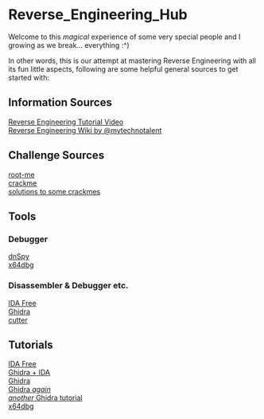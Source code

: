 # Reverse_Engineering_Hub
Welcome to this *magical* experience of some very special people and I growing as we break... everything :^)

In other words, this is our attempt at mastering Reverse Engineering with all its fun little aspects, following are some helpful general sources to get started with: 

## Information Sources

[Reverse Engineering Tutorial Video](https://www.youtube.com/playlist?list=PLs-lxQfNn-H1TvgNsNdbMoeD4ZYLig7xY)  
[Reverse Engineering Wiki by @mytechnotalent](https://0xinfection.github.io/reversing/)

## Challenge Sources

[root-me](https://www.root-me.org/en/Challenges/Cracking/)  
[crackme](https://crackmes.one)  
[solutions to some crackmes](https://github.com/gabimarti/crackmes-solutions)

## Tools

### Debugger

[dnSpy](https://github.com/dnSpyEx/dnSpy)    
[x64dbg](https://github.com/x64dbg/x64dbg)  

### Disassembler & Debugger etc.

[IDA Free](https://hex-rays.com/ida-free/)    
[Ghidra](https://ghidra-sre.org/)  
[cutter](https://cutter.re/)  

## Tutorials

[IDA Free](https://www.youtube.com/watch?v=tWSa1L5L394)    
[Ghidra + IDA](https://www.youtube.com/watch?v=Bv-7SszPuvI)  
[Ghidra](https://www.youtube.com/playlist?list=PLNmsVeXQZj7oQc3MxjWB-rYHHo9vX905a)  
[Ghidra *again*](https://www.youtube.com/watch?v=Pst-4NwY2is&pp=ygUcZ2hpZHJhIHR1dG9yaWFsIGxpdmVvdmVyZmxvdw%3D%3D)  
[*another* Ghidra tutorial](https://www.youtube.com/watch?v=sk1wAGeM9Hw)  
[x64dbg](https://www.youtube.com/playlist?list=PLPRkkVSNCrVVyXBRoZoIvWzKe6zes6RuF)  


